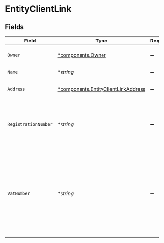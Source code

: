 # EntityClientLink


## Fields

| Field                                                                                                                                   | Type                                                                                                                                    | Required                                                                                                                                | Description                                                                                                                             | Example                                                                                                                                 |
| --------------------------------------------------------------------------------------------------------------------------------------- | --------------------------------------------------------------------------------------------------------------------------------------- | --------------------------------------------------------------------------------------------------------------------------------------- | --------------------------------------------------------------------------------------------------------------------------------------- | --------------------------------------------------------------------------------------------------------------------------------------- |
| `Owner`                                                                                                                                 | [*components.Owner](../../models/components/owner.md)                                                                                   | :heavy_minus_sign:                                                                                                                      | Personal data of your customer.                                                                                                         |                                                                                                                                         |
| `Name`                                                                                                                                  | **string*                                                                                                                               | :heavy_minus_sign:                                                                                                                      | Name of the organization.                                                                                                               | Acme Corporation                                                                                                                        |
| `Address`                                                                                                                               | [*components.EntityClientLinkAddress](../../models/components/entityclientlinkaddress.md)                                               | :heavy_minus_sign:                                                                                                                      | Address of the organization.                                                                                                            |                                                                                                                                         |
| `RegistrationNumber`                                                                                                                    | **string*                                                                                                                               | :heavy_minus_sign:                                                                                                                      | The registration number of the organization at their local chamber of commerce.                                                         | 12345678                                                                                                                                |
| `VatNumber`                                                                                                                             | **string*                                                                                                                               | :heavy_minus_sign:                                                                                                                      | The VAT number of the organization, if based in the European Union. VAT numbers are verified against the<br/>international registry *VIES*. | 123456789B01                                                                                                                            |